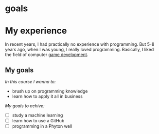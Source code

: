 # goals
# My experience

In recent years, I had practically no experience with programming. 
But 5-8 years ago, when I was young, I really loved programming. 
Basically, I liked the field of computer [game development](https://wiki.frictionalgames.com/page/Main_Page).

## My goals
*In this course I wanna to:* 
- brush up on programming knowledge
- learn how to apply it all in business

*My goals to achive:* 
- [ ] study a machine learning
- [ ] learn how to use a GitHub
- [ ] programming in a Phyton well
